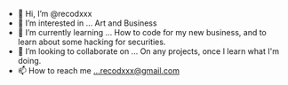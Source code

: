 - 👋 Hi, I’m @recodxxx
- 👀 I’m interested in ... Art and Business
- 🌱 I’m currently learning ... How to code for my new business, and to learn about some hacking for securities.
- 💞️ I’m looking to collaborate on ... On any projects, once I learn what I'm doing.
- 📫 How to reach me ...recodxxx@gmail.com

<!---
recodxxx/recodxxx is a ✨ special ✨ repository because its `README.md` (this file) appears on your GitHub profile.
You can click the Preview link to take a look at your changes.
--->
